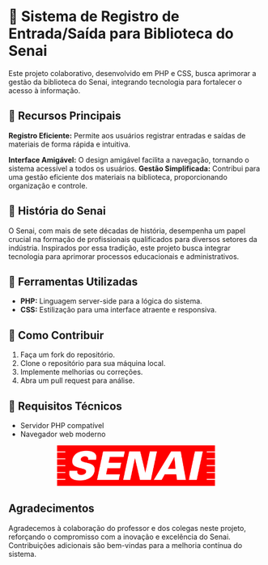 # 📕 Sistema de Registro de Entrada/Saída para Biblioteca do Senai

Este projeto colaborativo, desenvolvido em PHP e CSS, busca aprimorar a gestão da biblioteca do Senai, integrando tecnologia para fortalecer o acesso à informação.

## 🔨 Recursos Principais

**Registro Eficiente:** Permite aos usuários registrar entradas e saídas de materiais de forma rápida e intuitiva.

**Interface Amigável:** O design amigável facilita a navegação, tornando o sistema acessível a todos os usuários.
**Gestão Simplificada:** Contribui para uma gestão eficiente dos materiais na biblioteca, proporcionando organização e controle.

## 📜 História do Senai

O Senai, com mais de sete décadas de história, desempenha um papel crucial na formação de profissionais qualificados para diversos setores da indústria. Inspirados por essa tradição, este projeto busca integrar tecnologia para aprimorar processos educacionais e administrativos.

## 🔧 Ferramentas Utilizadas

- **PHP:** Linguagem server-side para a lógica do sistema.
- **CSS:** Estilização para uma interface atraente e responsiva.


## 🤝 Como Contribuir

1. Faça um fork do repositório.
2. Clone o repositório para sua máquina local.
3. Implemente melhorias ou correções.
4. Abra um pull request para análise.

## 🔎 Requisitos Técnicos
- Servidor PHP compatível
- Navegador web moderno

<div align="center">
  <img src="src/img/logo-senai.png" height="80px">
</div>

## Agradecimentos
Agradecemos à colaboração do professor e dos colegas neste projeto, reforçando o compromisso com a inovação e excelência do Senai. Contribuições adicionais são bem-vindas para a melhoria contínua do sistema.

